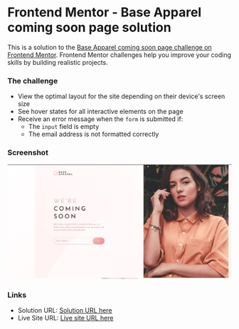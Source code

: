 # Frontend Mentor - Base Apparel coming soon page solution

This is a solution to the [Base Apparel coming soon page challenge on Frontend Mentor](https://www.frontendmentor.io/challenges/base-apparel-coming-soon-page-5d46b47f8db8a7063f9331a0). Frontend Mentor challenges help you improve your coding skills by building realistic projects.

### The challenge

- View the optimal layout for the site depending on their device's screen size
- See hover states for all interactive elements on the page
- Receive an error message when the `form` is submitted if:
  - The `input` field is empty
  - The email address is not formatted correctly

### Screenshot

![Screenshot for the Interactive rating component coding challenge](./images/base-apparel-coming-soon.jpg)

### Links

- Solution URL: [Solution URL here](https://github.com/dangkhoa1195/base-apparel-coming-soon)
- Live Site URL: [Live site URL here](https://dangkhoa1195.github.io/article-preview-component/)
